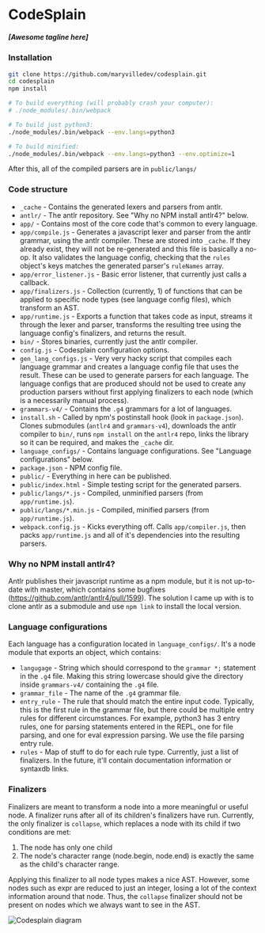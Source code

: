 # CodeSplain

##### [Awesome tagline here]

### Installation
```sh
git clone https://github.com/maryvilledev/codesplain.git
cd codesplain
npm install

# To build everything (will probably crash your computer):
# ./node_modules/.bin/webpack

# To build just python3:
./node_modules/.bin/webpack --env.langs=python3

# To build minified:
./node_modules/.bin/webpack --env.langs=python3 --env.optimize=1
```
After this, all of the compiled parsers are in `public/langs/`

### Code structure
* `_cache` - Contains the generated lexers and parsers from antlr.
* `antlr/` - The antlr repository. See "Why no NPM install antlr4?" below.
* `app/` - Contains most of the core code that's common to every language.
* `app/compile.js` - Generates a javascript lexer and parser from the antlr grammar, using the antlr compiler. These are stored into `_cache`. If they already exist, they will not be re-generated and this file is basically a no-op. It also validates the language config, checking that the `rules` object's keys matches the generated parser's `ruleNames` array.
* `app/error_listener.js` - Basic error listener, that currently just calls a callback.
* `app/finalizers.js` - Collection (currently, 1) of functions that can be applied to specific node types (see language config files), which transform an AST.
* `app/runtime.js` - Exports a function that takes code as input, streams it through the lexer and parser, transforms the resulting tree using the language config's finalizers, and returns the result.
* `bin/` - Stores binaries, currently just the antlr compiler.
* `config.js` - Codesplain configuration options.
* `gen_lang_configs.js` - Very very hacky script that compiles each language grammar and creates a language config file that uses the result. These can be used to generate parsers for each language. The language configs that are produced should not be used to create any production parsers without first applying finalizers to each node (which is a necessarily manual process).
* `grammars-v4/` - Contains the `.g4` grammars for a lot of languages.
* `install.sh` - Called by npm's postinstall hook (look in `package.json`). Clones submodules (`antlr4` and `grammars-v4`), downloads the antlr compiler to `bin/`, runs `npm install` on the `antlr4` repo, links the library so it can be required, and makes the `_cache` dir.
* `language_configs/` - Contains language configurations. See "Language configurations" below.
* `package.json` - NPM config file.
* `public/` - Everything in here can be published.
* `public/index.html` - Simple testing script for the generated parsers.
* `public/langs/*.js` - Compiled, unminified parsers (from `app/runtime.js`).
* `public/langs/*.min.js` - Compiled, minified parsers (from `app/runtime.js`).
* `webpack.config.js` - Kicks everything off. Calls `app/compiler.js`, then packs `app/runtime.js` and all of it's dependencies into the resulting parsers.

### Why no NPM install antlr4?
Antlr publishes their javascript runtime as a npm module, but it is not up-to-date with master, which contains some bugfixes (https://github.com/antlr/antlr4/pull/1599). The solution I came up with is to clone antlr as a submodule and use `npm link` to install the local version.

### Language configurations
Each language has a configuration located in `language_configs/`. It's a node module that exports an object, which contains:
* `langugage` - String which should correspond to the `grammar *;` statement in the `.g4` file. Making this string lowercase should give the directory inside `grammars-v4/` containing the `.g4` file.
* `grammar_file` - The name of the `.g4` grammar file.
* `entry_rule` - The rule that should match the entire input code. Typically, this is the first rule in the grammar file, but there could be multiple entry rules for different circumstances. For example, python3 has 3 entry rules, one for parsing statements entered in the REPL, one for file parsing, and one for eval expression parsing. We use the file parsing entry rule.
* `rules` - Map of stuff to do for each rule type. Currently, just a list of finalizers. In the future, it'll contain documentation information or syntaxdb links.

### Finalizers
Finalizers are meant to transform a node into a more meaningful or useful node. A finalizer runs after all of its children's finalizers have run. Currently, the only finalizer is `collapse`, which replaces a node with its child if two conditions are met:

1. The node has only one child
2. The node's character range (node.begin, node.end) is exactly the same as the child's character range.

Applying this finalizer to all node types makes a nice AST. However, some nodes such as expr are reduced to just an integer, losing a lot of the context information around that node. Thus, the `collapse` finalizer should not be present on nodes which we always want to see in the AST.

![Codesplain diagram](diagram.png)

